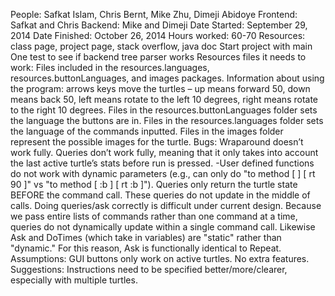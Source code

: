 People: Safkat Islam, Chris Bernt, Mike Zhu, Dimeji Abidoye
Frontend: Safkat and Chris
Backend: Mike and Dimeji
Date Started: September 29, 2014
Date Finished: October 26, 2014
Hours worked: 60-70
Resources: class page, project page, stack overflow, java doc
Start project with main
One test to see if backend tree parser works
Resources files it needs to work: Files included in the resources.languages, resources.buttonLanguages, and images packages.
Information about using the program: arrows keys move the turtles – up means forward 50, down means back 50, left means rotate to the left 10 degrees, right means rotate to the right 10 degrees. Files in the resources.buttonLanguages folder sets the language the buttons are in. Files in the resources.languages folder sets the language of the commands inputted. Files in the images folder represent the possible images for the turtle.
Bugs: Wraparound doesn’t work fully. Queries don’t work fully, meaning that it only takes into account the last active turtle’s stats before run is pressed. -User defined functions do not work with dynamic parameters (e.g., can only do "to method [ ] [ rt 90 ]" vs "to method [ :b ] [ rt :b ]"). Queries only return the turtle state BEFORE the command call. These queries do not update in the middle of calls. Doing queries/ask correctly is difficult under current design. Because we pass entire lists of commands rather than one command at a time, queries do not dynamically update within a single command call. Likewise Ask and DoTimes (which take in variables) are "static" rather than "dynamic." For this reason, Ask is functionally identical to Repeat.
Assumptions: GUI buttons only work on active turtles. 
No extra features. 
Suggestions: Instructions need to be specified better/more/clearer, especially with multiple turtles. 
